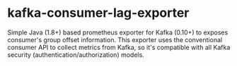 # kafka-consumer-lag-exporter
Simple Java (1.8+) based prometheus exporter for Kafka (0.10+) to exposes consumer's group offset information. This exporter uses the conventional consumer API to collect metrics from Kafka, so it's compatible with all Kafka security (authentication/authorization) models.

